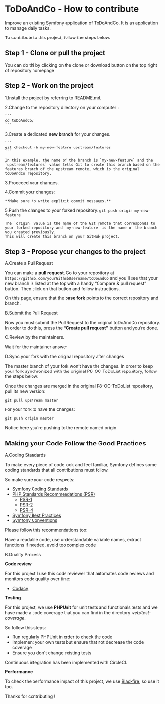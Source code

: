 ToDoAndCo - How to contribute
=============================

Improve an existing Symfony application of ToDoAndCo.
It is an application to manage daily tasks.

To contribute to this project, follow the steps below.

Step 1 - Clone or pull the project 
----------------------------------

You can do thi by clicking on the clone or download button on the top right of repository homepage

Step 2 - Work on the project
----------------------------

1.Install the project by referring to README.md.

2.Change to the repository directory on your computer :

	```
	cd toDoAndCo/
 	```

3.Create a dedicated **new branch** for your changes. 

	```
	git checkout -b my-new-feature upstream/features
	```

	In this example, the name of the branch is `my-new-feature` and the `upstream/features` value tells Git to create this branch based on the features branch of the upstream remote, which is the original toDoAndCo repository.

3.Procceed your changes.

4.Commit your changes:

	**Make sure to write explicit commit messages.**

5.Push the changes to your forked repository:
	```
	git push origin my-new-feature
	```
	
	The `origin` value is the name of the Git remote that corresponds to your forked repository and `my-new-feature` is the name of the branch you created previously.
	This will create this branch on your GitHub project.


Step 3 - Propose your changes to the project
--------------------------------------------

A.Create a Pull Request

You can make a  **pull request**. 
Go to your repository at `https://github.com/yourGithubUsername/toDoAndCo` and you'll see that your new branch is listed at the top with a handy “Compare & pull request” button. Then click on that button and follow instructions.

On this page, ensure that the **base fork** points to the correct repository and branch. 

B.Submit the Pull Request

Now you must submit the Pull Request to the original toDoAndCo repository.
In order to do this, press the **“Create pull request”** button and you’re done.

C.Review by the maintainers.

Wait for the maintainer answer


D.Sync your fork with the original repository after changes

The master branch of your fork won’t have the changes. In order to keep your fork synchronized with the original P8-OC-ToDoList repository, follow the steps below:

Once the changes are merged in the original P8-OC-ToDoList repository, pull its new version:
```
git pull upstream master
```

For your fork to have the changes:
```
git push origin master
```
Notice here you’re pushing to the remote named origin.



Making your Code Follow the Good Practices
------------------------------------------

A.Coding Standards

To make every piece of code look and feel familiar, Symfony defines some coding standards that all contributions must follow.

So make sure your code respects:

* [Symfony Coding Standards](https://symfony.com/doc/3.4/contributing/code/standards.html)
* [PHP Standards Recommendations (PSR)](https://www.php-fig.org/psr/)
	* [PSR-1](https://www.php-fig.org/psr/psr-1/)
	* [PSR-2](https://www.php-fig.org/psr/psr-2/)
	* [PSR-4](https://www.php-fig.org/psr/psr-4/)
* [Symfony Best Practices](https://symfony.com/doc/3.4/best_practices/index.html)
* [Symfony Conventions](https://symfony.com/doc/3.4/contributing/code/conventions.html)

Please follow this recommendations too:

Have a readable code, use understandable variable names, extract functions if needed, avoid too complex code

B.Quality Process

**Code review**

For this project I use this code reviewer that automates code reviews and monitors code quality over time:
* [Codacy](https://www.codacy.com/) 


**Testing**

For this project, we use **PHPUnit** for unit tests and functionals tests and we have made a code coverage that you can find in the directory *web/test-coverage*.

So follow this steps:
* Run regularly PHPUnit in order to check the code
* Implement your own tests but ensure that not decrease the code coverage
* Ensure you don't change existing tests

Continuous integration has been implemented with CircleCI.

**Performance**
	
To check the performance impact of this project, we use [Blackfire](https://blackfire.io/), so use it too.

Thanks for contributing !
